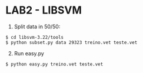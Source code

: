 # LAB2 - LIBSVM

1) Split data in 50/50:

```shell
$ cd libsvm-3.22/tools
$ python subset.py data 29323 treino.vet teste.vet
```

2) Run easy.py
```shell
$ python easy.py treino.vet teste.vet
```